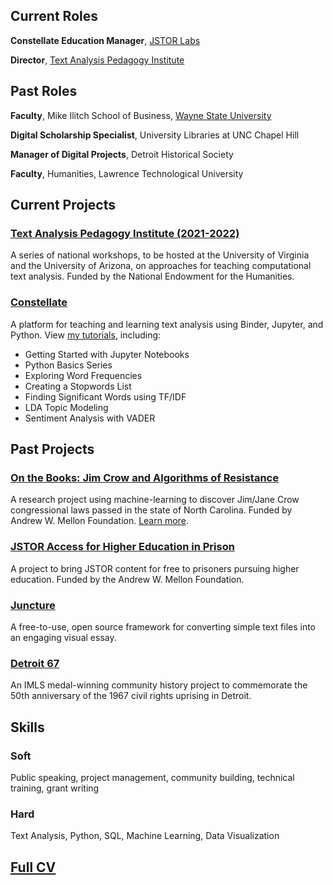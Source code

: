 ## Current Roles
**Constellate Education Manager**, [JSTOR Labs](https://labs.jstor.org/)

**Director**, [Text Analysis Pedagogy Institute](https://nkelber.github.io/tapi2021/book/intro.html)

## Past Roles

**Faculty**, Mike Ilitch School of Business, [Wayne State University](https://ilitchbusiness.wayne.edu/)

**Digital Scholarship Specialist**, University Libraries at UNC Chapel Hill

**Manager of Digital Projects**, Detroit Historical Society

**Faculty**, Humanities, Lawrence Technological University

## Current Projects
### [Text Analysis Pedagogy Institute (2021-2022)](https://nkelber.github.io/tapi2021/book/intro.html)
A series of national workshops, to be hosted at the University of Virginia and the University of Arizona, on approaches for teaching computational text analysis. Funded by the National Endowment for the Humanities.

### [Constellate](http://constellate.org)
A platform for teaching and learning text analysis using Binder, Jupyter, and Python. 
View [my tutorials](https://constellate.org/tutorials), including:

* Getting Started with Jupyter Notebooks
* Python Basics Series
* Exploring Word Frequencies
* Creating a Stopwords List
* Finding Significant Words using TF/IDF
* LDA Topic Modeling
* Sentiment Analysis with VADER

## Past Projects

### [On the Books: Jim Crow and Algorithms of Resistance](https://onthebooks.lib.unc.edu/)
A research project using machine-learning to discover Jim/Jane Crow congressional laws passed in the state of North Carolina. Funded by Andrew W. Mellon Foundation. [Learn more](https://www.youtube.com/watch?v=doyN6t7htlA).

### [JSTOR Access for Higher Education in Prison](https://www.ithaka.org/news/ithaka-awarded-grant-improve-higher-education-prisons/)
A project to bring JSTOR content for free to prisoners pursuing higher education. Funded by the Andrew W. Mellon Foundation.

### [Juncture](https://juncture-digital.org/)
A free-to-use, open source framework for converting simple text files into an engaging visual essay. 

### [Detroit 67](https://detroit1967.org/)
An IMLS medal-winning community history project to commemorate the 50th anniversary of the 1967 civil rights uprising in Detroit.

## Skills

### Soft
Public speaking, project management, community building, technical training, grant writing

### Hard
Text Analysis, Python, SQL, Machine Learning, Data Visualization

## [Full CV](https://docs.google.com/document/d/1yu_JzqxbjoY5akG_GB12rK56j9MRAKEUAFKcBu1_jU8/edit?usp=sharing)
